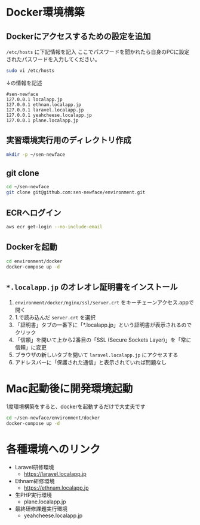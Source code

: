 # Docker環境構築

## Dockerにアクセスするための設定を追加
`/etc/hosts` に下記情報を記入
ここでパスワードを聞かれたら自身のPCに設定されたパスワードを入力してください。

```sh
sudo vi /etc/hosts
```

↓の情報を記述
```
#sen-newface
127.0.0.1 localapp.jp
127.0.0.1 ethnam.localapp.jp
127.0.0.1 laravel.localapp.jp
127.0.0.1 yeahcheese.localapp.jp
127.0.0.1 plane.localapp.jp
```
## 実習環境実行用のディレクトリ作成
```sh
mkdir -p ~/sen-newface
```

## git clone
```sh
cd ~/sen-newface
git clone git@github.com:sen-newface/environment.git
```

## ECRへログイン
```sh
aws ecr get-login --no-include-email
```

## Dockerを起動
```sh
cd environment/docker
docker-compose up -d
```

## `*.localapp.jp` のオレオレ証明書をインストール

1. `environment/docker/nginx/ssl/server.crt` をキーチェーンアクセス.appで開く
3. 1.で読み込んだ `server.crt` を選択
4. 「証明書」タブの一番下に「\*.localapp.jp」という証明書が表示されるのでクリック
5. 「信頼」を開いて上から2番目の「SSL (Secure Sockets Layer)」を「常に信頼」に変更
6. ブラウザの新しいタブを開いて `laravel.localapp.jp` にアクセスする
7. アドレスバーに「保護された通信」と表示されていれば問題なし

# Mac起動後に開発環境起動
1度環境構築をすると、dockerを起動するだけで大丈夫です
```sh
cd ~/sen-newface/environment/docker
docker-compose up -d
```

# 各種環境へのリンク
- Laravel研修環境
  - https://laravel.localapp.jp
- Ethnam研修環境
  - https://ethnam.localapp.jp
- 生PHP実行環境
  - plane.localapp.jp
- 最終研修課題実行環境
  - yeahcheese.localapp.jp
